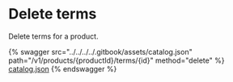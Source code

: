 # Delete terms

Delete terms for a product.

{% swagger src="../../../../.gitbook/assets/catalog.json" path="/v1/products/{productId}/terms/{id}" method="delete" %}
[catalog.json](../../../../.gitbook/assets/catalog.json)
{% endswagger %}

